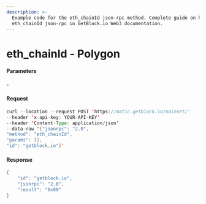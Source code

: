 ```yaml
---
description: >-
  Example code for the eth_chainId json-rpc method. Сomplete guide on how to use
  eth_chainId json-rpc in GetBlock.io Web3 documentation.
---
```


# eth\_chainId - Polygon

#### Parameters

\-

#### Request

```java
curl --location --request POST 'https://matic.getblock.io/mainnet/' 
--header 'x-api-key: YOUR-API-KEY' 
--header 'Content-Type: application/json' 
--data-raw '{"jsonrpc": "2.0",
"method": "eth_chainId",
"params": [],
"id": "getblock.io"}'
```

#### Response

```java
{
    "id": "getblock.io",
    "jsonrpc": "2.0",
    "result": "0x89"
}
```
